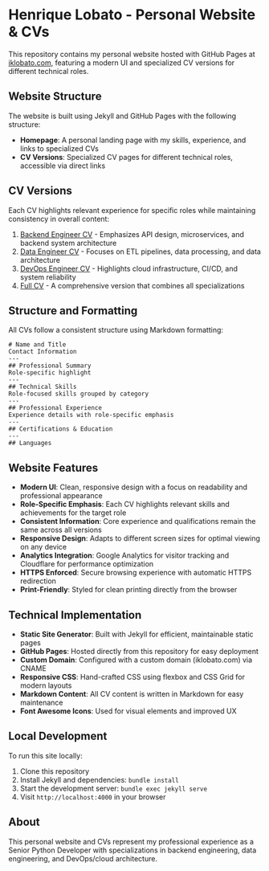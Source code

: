 # Henrique Lobato - Personal Website & CVs

This repository contains my personal website hosted with GitHub Pages at [iklobato.com](https://iklobato.com), featuring a modern UI and specialized CV versions for different technical roles.

## Website Structure

The website is built using Jekyll and GitHub Pages with the following structure:

- **Homepage**: A personal landing page with my skills, experience, and links to specialized CVs
- **CV Versions**: Specialized CV pages for different technical roles, accessible via direct links

## CV Versions

Each CV highlights relevant experience for specific roles while maintaining consistency in overall content:

1. [Backend Engineer CV](https://iklobato.com/backend/) - Emphasizes API design, microservices, and backend system architecture
2. [Data Engineer CV](https://iklobato.com/data-engineer/) - Focuses on ETL pipelines, data processing, and data architecture
3. [DevOps Engineer CV](https://iklobato.com/devops/) - Highlights cloud infrastructure, CI/CD, and system reliability
4. [Full CV](https://iklobato.com/full-cv/) - A comprehensive version that combines all specializations

## Structure and Formatting

All CVs follow a consistent structure using Markdown formatting:

```
# Name and Title
Contact Information
---
## Professional Summary
Role-specific highlight
---
## Technical Skills
Role-focused skills grouped by category
---
## Professional Experience
Experience details with role-specific emphasis
---
## Certifications & Education
---
## Languages
```

## Website Features

- **Modern UI**: Clean, responsive design with a focus on readability and professional appearance
- **Role-Specific Emphasis**: Each CV highlights relevant skills and achievements for the target role
- **Consistent Information**: Core experience and qualifications remain the same across all versions
- **Responsive Design**: Adapts to different screen sizes for optimal viewing on any device
- **Analytics Integration**: Google Analytics for visitor tracking and Cloudflare for performance optimization
- **HTTPS Enforced**: Secure browsing experience with automatic HTTPS redirection
- **Print-Friendly**: Styled for clean printing directly from the browser

## Technical Implementation

- **Static Site Generator**: Built with Jekyll for efficient, maintainable static pages
- **GitHub Pages**: Hosted directly from this repository for easy deployment
- **Custom Domain**: Configured with a custom domain (iklobato.com) via CNAME
- **Responsive CSS**: Hand-crafted CSS using flexbox and CSS Grid for modern layouts
- **Markdown Content**: All CV content is written in Markdown for easy maintenance
- **Font Awesome Icons**: Used for visual elements and improved UX

## Local Development

To run this site locally:

1. Clone this repository
2. Install Jekyll and dependencies: `bundle install`
3. Start the development server: `bundle exec jekyll serve`
4. Visit `http://localhost:4000` in your browser

## About

This personal website and CVs represent my professional experience as a Senior Python Developer with specializations in backend engineering, data engineering, and DevOps/cloud architecture.